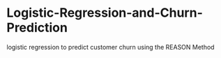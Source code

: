 # Logistic-Regression-and-Churn-Prediction
logistic regression to predict customer churn using the REASON Method
